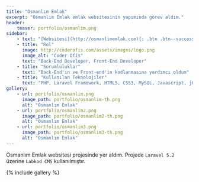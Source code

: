 ```yaml
---
title: "Osmanlım Emlak"
excerpt: "Osmanlım Emlak emlak websitesinin yapımında görev aldım."
header:
    teaser: portfolio/osmanlim.png
sidebar:
    - text: "[Websitesi](http://osmanlimemlak.com){: .btn .btn--success .btn--x-large .btn--block}"
    - title: "Rol"
      image: http://coderofis.com/assets/images/logo.png
      image_alt: "Coder Ofis"
      text: "Back-End Developer, Front-End Developer"
    - title: "Sorumluluklar"
      text: "Back-End'in ve Front-end'in kodlanmasına yardımcı oldum"
    - title: "Kullanılan Teknolojiler"
      text: "PHP, Laravel Framework, HTML5, CSS3, MySQL, Javascript, jQuery"
gallery:
    - url: portfolio/osmanlim.png
      image_path: portfolio/osmanlim-th.png
      alt: "Osmanlım Emlak"
    - url: portfolio/osmanlim2.png
      image_path: portfolio/osmanlim2-th.png
      alt: "Osmanlım Emlak"
    - url: portfolio/osmanlim3.png
      image_path: portfolio/osmanlim3-th.png
      alt: "Osmanlım Emlak"
---
```


Osmanlım Emlak websitesi projesinde yer aldım. Projede `Laravel 5.2` üzerine `Labkod CMS` kullanılmıştır.

{% include gallery %}